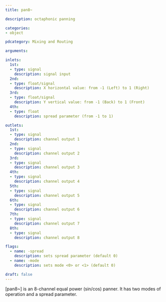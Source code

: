 ```yaml
---
title: pan8~

description: octaphonic panning

categories:
- object

pdcategory: Mixing and Routing

arguments:

inlets:
  1st:
  - type: signal
    description: signal input
  2nd:
  - type: float/signal
    description: X horizontal value: from -1 (Left) to 1 (Right)
  3rd:
  - type: float/signal
    description: Y vertical value: from -1 (Back) to 1 (Front)
  4th:
  - type: float
    description: spread parameter (from -1 to 1)

outlets:
  1st:
  - type: signal
    description: channel output 1
  2nd:
  - type: signal
    description: channel output 2
  3rd:
  - type: signal
    description: channel output 3
  4th:
  - type: signal
    description: channel output 4
  5th:
  - type: signal
    description: channel output 5
  6th:
  - type: signal
    description: channel output 6
  7th:
  - type: signal
    description: channel output 7
  8th:
  - type: signal
    description: channel output 8

flags:
  - name: -spread
    description: sets spread parameter (default 0)
  - name: -mode
    description: sets mode <0> or <1> (default 0)

draft: false
---
```


[pan8~] is an 8-channel equal power (sin/cos) panner. It has two modes of operation and a spread parameter.

